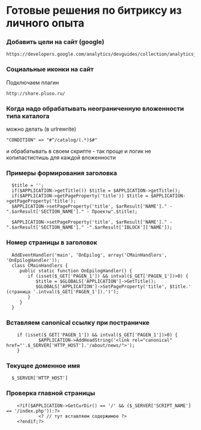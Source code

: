# Готовые решения по битриксу из личного опыта

### Добавить цели на сайт (google)
    https://developers.google.com/analytics/devguides/collection/analyticsjs/events

### Социальные иконки на сайт
Подключаем плагин

    http://share.pluso.ru/ 

### Когда надо обрабатывать неограниченную вложенности типа каталога
можно делать (в urlrewrite)

    "CONDITION" => "#^/catalog/(.*)$#"
    
и обрабатывать в своем скрипте - так проще и логик не копипастистишь для каждой вложенности

### Примеры формирования заголовка
      $title = '';
      if($APPLICATION->getTitle()) $title = $APPLICATION->getTitle();
      if($APPLICATION->getPageProperty('title')) $title = $APPLICATION->getPageProperty('title');
      $APPLICATION->setPageProperty('title', $arResult['NAME']." - ".$arResult['SECTION_NAME']." - Проекты".$title);
      
      $APPLICATION->setPageProperty('title', $arResult['NAME']." - ".$arResult['SECTION_NAME']." -".$arResult['IBLOCK']['NAME']);

### Номер страницы в заголовок
      AddEventHandler('main', 'OnEpilog', array('CMainHandlers', 'OnEpilogHandler'));  
      class CMainHandlers { 
         public static function OnEpilogHandler() {
            if (isset($_GET['PAGEN_1']) && intval($_GET['PAGEN_1'])>0) {
               $title = $GLOBALS['APPLICATION']->GetTitle();
               $GLOBALS['APPLICATION']->SetPageProperty('title', $title.' (страница '.intval($_GET['PAGEN_1']).')');
            }
         }
      }

### Вставляем canonical ссылку при постраничке
        if (isset($_GET['PAGEN_1']) && intval($_GET['PAGEN_1'])>0) {
                $APPLICATION->AddHeadString('<link rel="canonical" href="'.$_SERVER['HTTP_HOST'].'/about/news/">');
        }

### Текущее доменное имя
      $_SERVER['HTTP_HOST']

### Проверка главной страницы
        <?if($APPLICATION->GetCurDir() == '/' && ($_SERVER['SCRIPT_NAME'] == '/index.php')):?>
                <? // тут вставляем содержимое ?>
        <?endif;?>
